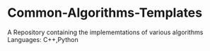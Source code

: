 # Common-Algorithms-Templates

A Repository containing the implememtations of various algorithms
Languages: C++,Python
